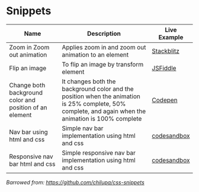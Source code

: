# Snippets

| Name                                                    | Description                                                                                                                                           | Live Example                                                                           |
| ------------------------------------------------------- | ----------------------------------------------------------------------------------------------------------------------------------------------------- | -------------------------------------------------------------------------------------- |
| Zoom in Zoom out animation                              | Applies zoom in and zoom out animation to an element                                                                                                  | [Stackblitz](https://stackblitz.com/edit/css-zoomin-zoomout-animation?file=index.html) |
| Flip an image                                           | To flip an image by transform element                                                                                                                 | [JSFiddle](https://jsfiddle.net/roz3t8je/1)                                            |
| Change both background color and position of an element | It changes both the background color and the position when the animation is 25% complete, 50% complete, and again when the animation is 100% complete | [Codepen](https://codepen.io/anushri20/pen/GRqRepQ)                                    |
| Nav bar using html and css | Simple nav bar implementation using html and css | [codesandbox](https://codesandbox.io/s/navbar-html-css-bqew8?file=/index.html) 
| Responsive nav bar html and css | Simple responsive nav bar implementation using html and css | [codesandbox](https://codesandbox.io/s/responsive-menu-html-css-5t709?file=/index.html) 

<i>Barrowed from: https://github.com/chilupa/css-snippets</i>

